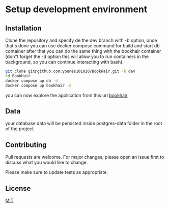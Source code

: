 # Setup development environment

## Installation

Clone the repository and specify de the dev branch with -b option, once that's done you can use docker compose command for build and start db container after that you can do the same thing with the bookhair container (don"t forget the -d option this will allow you to run containers in the background, so you can continue interacting with bash).

```bash
git clone git@github.com:younes101020/BookHair.git -b dev
cd BookHair
docker compose up db -d
docker compose up bookhair -d
```

you can now explore the application from this url [bookhair](http://localhost:3000/)

## Data

your database data will be persisted inside postgres-data folder in the root of the project

## Contributing

Pull requests are welcome. For major changes, please open an issue first
to discuss what you would like to change.

Please make sure to update tests as appropriate.

## License

[MIT](https://choosealicense.com/licenses/mit/)
